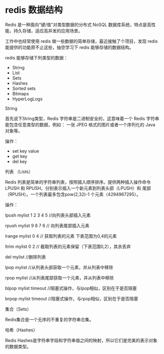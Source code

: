 # redis 数据结构


Redis 是一种面向“键/值”对类型数据的分布式 NoSQL 数据库系统，特点是高性能，持久存储，适应高并发的应用场景。

 工作中也经常使用 redis 做一些数据的简单存储，最近接触了个项目，发现 redis 能提供的功能原不止这些，抽空学习下 redis 能够存储的数据结构。
 
 redis 能够存储下列类型的数据：
 
 - String
 - List
 - Sets
 - Hashes
 - Sorted sets
 - Bitmaps
 - HyperLogLogs

String 

首先说下String类型，Redis 字符串是二进制安全的，这意味着一个 Redis 字符串能包含任意类型的数据，例如： 一张 JPEG 格式的图片或者一个序列化的 Java 对象等。

操作：

- set key value
- get key
- del key

列表 （Lists）

Redis 列表是简单的字符串列表，按照插入顺序排序。提供两种插入操作命令 LPUSH 和 RPUSH，分别表示插入一个新元素到列表头部（LPUSH）和 尾部（RPUSH）。一个列表最多包含pow(2,32)-1 个元素（4294967295）。

操作：

lpush mylist 1 2 3 4 5 //向列表头部插入元素

rpush mylist 9 8 7 6 // 向列表尾部插入元素

lrange mylist 0 4	// 获取列表的元素 下表范围为0,4的元素

ltrim mylist 0 2   // 截取列表的元素保留（下表范围0,2），其余丢弃

del mylist //删除列表

lpop mylist //从列表头部获取一个元素，并从列表中移除

rpop mylist //从列表尾部获取一个元素，并从列表中移除

blpop mylist timeout //阻塞式操作，与lpop相似，区别在于是否阻塞 

brpop mylist timeout //阻塞式操作，与rpop相似，区别在于是否阻塞 

集合（Sets）

Redis集合是一个无序的不重复的字符串合集。

哈希（Hashes）

Redis Hashes是字符串字段和字符串值之间的映射，所以它们是完美的表示对象的数据类型。